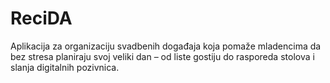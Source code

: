 # ReciDA
Aplikacija za organizaciju svadbenih događaja koja pomaže mladencima da bez stresa planiraju svoj veliki dan – od liste gostiju do rasporeda stolova i slanja digitalnih pozivnica.
